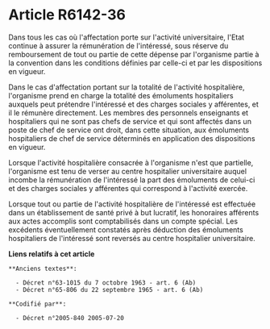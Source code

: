 # Article R6142-36

Dans tous les cas où l'affectation porte sur l'activité universitaire, l'Etat continue à assurer la rémunération de
l'intéressé, sous réserve du remboursement de tout ou partie de cette dépense par l'organisme partie à la convention dans les
conditions définies par celle-ci et par les dispositions en vigueur.

Dans le cas d'affectation portant sur la totalité de l'activité hospitalière, l'organisme prend en charge la totalité des
émoluments hospitaliers auxquels peut prétendre l'intéressé et des charges sociales y afférentes, et il le rémunère
directement. Les membres des personnels enseignants et hospitaliers qui ne sont pas chefs de service et qui sont affectés
dans un poste de chef de service ont droit, dans cette situation, aux émoluments hospitaliers de chef de service déterminés
en application des dispositions en vigueur.

Lorsque l'activité hospitalière consacrée à l'organisme n'est que partielle, l'organisme est tenu de verser au centre
hospitalier universitaire auquel incombe la rémunération de l'intéressé la part des émoluments de celui-ci et des charges
sociales y afférentes qui correspond à l'activité exercée.

Lorsque tout ou partie de l'activité hospitalière de l'intéressé est effectuée dans un établissement de santé privé à but
lucratif, les honoraires afférents aux actes accomplis sont comptabilisés dans un compte spécial. Les excédents
éventuellement constatés après déduction des émoluments hospitaliers de l'intéressé sont reversés au centre hospitalier
universitaire.

**Liens relatifs à cet article**

	**Anciens textes**:

	  - Décret n°63-1015 du 7 octobre 1963 - art. 6 (Ab)
	  - Décret n°65-806 du 22 septembre 1965 - art. 6 (Ab)

	**Codifié par**:

	  - Décret n°2005-840 2005-07-20
